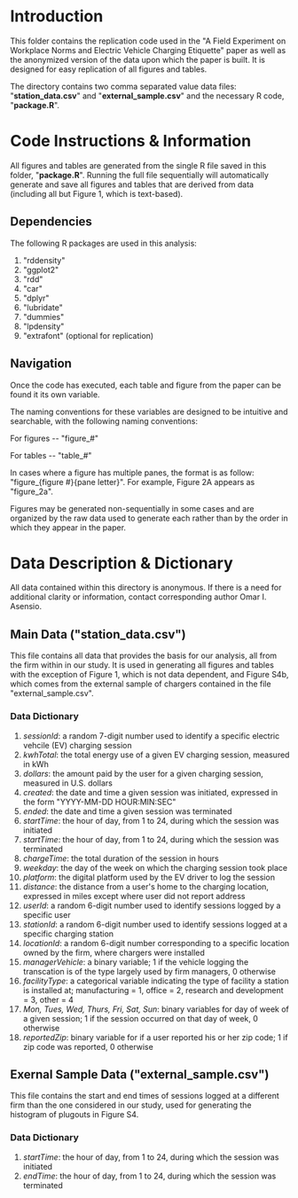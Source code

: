 # Introduction

This folder contains the replication code used in the "A Field Experiment on Workplace Norms and Electric Vehicle Charging Etiquette" paper as well as the anonymized version of the data upon which the paper is built. It is designed for easy replication of all figures and tables.

The directory contains two comma separated value data files: "**station_data.csv**" and "**external_sample.csv**" and the necessary R code, "**package.R**".

# Code Instructions & Information

All figures and tables are generated from the single R file saved in this folder, "**package.R**". Running the full file sequentially will automatically generate and save all figures and tables that are derived from data (including all but Figure 1, which is text-based).

## Dependencies

The following R packages are used in this analysis:
1. "rddensity"
2. "ggplot2"
3. "rdd"
4. "car"
5. "dplyr"
6. "lubridate"
7. "dummies"
8. "lpdensity"
9. "extrafont" (optional for replication)

## Navigation

Once the code has executed, each table and figure from the paper can be found it its own variable.

The naming conventions for these variables are designed to be intuitive and searchable, with the following naming conventions:

For figures -- "figure_#"

For tables -- "table_#"

In cases where a figure has multiple panes, the format is as follow: "figure_{figure #}{pane letter}". For example, Figure 2A appears as "figure_2a".

Figures may be generated non-sequentially in some cases and are organized by the raw data used to generate each rather than by the order in which they appear in the paper. 

# Data Description & Dictionary

All data contained within this directory is anonymous. If there is a need for additional clarity or information, contact corresponding author Omar I. Asensio. 

## Main Data ("station_data.csv")

This file contains all data that provides the basis for our analysis, all from the firm within in our study. It is used in generating all figures and tables with the exception of Figure 1, which is not data dependent, and Figure S4b, which comes from the external sample of chargers contained in the file "external_sample.csv".

### Data Dictionary

1. *sessionId*: a random 7-digit number used to identify a specific electric vehcile (EV) charging session
2. *kwhTotal*: the total energy use of a given EV charging session, measured in kWh
3. *dollars*: the amount paid by the user for a given charging session, measured in U.S. dollars
4. *created*: the date and time a given session was initiated, expressed in the form "YYYY-MM-DD HOUR:MIN:SEC"
5. *ended*: the date and time a given session was terminated
6. *startTime*: the hour of day, from 1 to 24, during which the session was initiated
7. *startTime*: the hour of day, from 1 to 24, during which the session was terminated
8. *chargeTime*: the total duration of the session in hours
9. *weekday*: the day of the week on which the charging session took place
10. *platform*: the digital platform used by the EV driver to log the session
11. *distance*: the distance from a user's home to the charging location, expressed in miles except where user did not report address
12. *userId*: a random 6-digit number used to identify sessions logged by a specific user
13. *stationId*: a random 6-digit number used to identify sessions logged at a specific charging station
14. *locationId*: a random 6-digit number corresponding to a specific location owned by the firm, where chargers were installed
15. *managerVehicle*: a binary variable; 1 if the vehicle logging the transcation is of the type largely used by firm managers, 0 otherwise
16. *facilityType*: a categorical variable indicating the type of facility a station is installed at; manufacturing = 1, office = 2, research and development = 3, other = 4
17. *Mon, Tues, Wed, Thurs, Fri, Sat, Sun*: binary variables for day of week of a given session; 1 if the session occurred on that day of week, 0 otherwise
18. *reportedZip*: binary variable for if a user reported his or her zip code; 1 if zip code was reported, 0 otherwise

## Exernal Sample Data ("external_sample.csv")

This file contains the start and end times of sessions logged at a different firm than the one considered in our study, used for generating the histogram of plugouts in Figure S4.

### Data Dictionary

1. *startTime*: the hour of day, from 1 to 24, during which the session was initiated
2. *endTime*: the hour of day, from 1 to 24, during which the session was terminated




